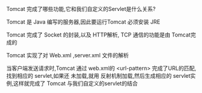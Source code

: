 Tomcat 完成了哪些功能,它和我们自定义的Servlet是什么关系?

Tomcat 是 Java 编写的服务器,因此要运行Tomcat 必须安装 JRE

Tomcat 完成了 Socket 的封装,以及 HTTP解析, TCP 通信的功能是由 Tomcat完成的

Tomcat 实现了对 Web.xml ,server.xml 文件的解析

当客户端发送请求时,Tomcat 通过 web.xml的 &lt;url-pattern&gt; 完成了URL的匹配, 找到相应的 servlet,如果还
未加载,就用 反射机制加载,然后生成相应的 servlet实例,这样就完成了 Tomcat 与我们自定义的servlet的结合
